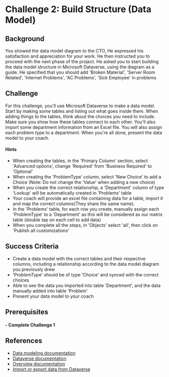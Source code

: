 # Challenge 2: Build Structure (Data Model)

## Background

You showed the data model diagram to the CTO, He expressed his satisfaction and appreciation for your work. He then instructed you to proceed with the next phase of the project. He asked you to start building the data model structure in Microsoft Dataverse, using the diagram as a guide. He specified that you should add 'Broken Material', 'Server Room Related', 'Internet Problems', 'AC Problems', 'Sick Employee' in problems 

## Challenge

For this challenge, you'll use Microsoft Dataverse to make a data model. Start by making some tables and listing out what goes inside them. When adding things to the tables, think about the choices you need to include. Make sure you show how these tables connect to each other. You'll also import some department information from an Excel file. You will also assign each problem type to a department. When you're all done, present the data model to your coach.

#### Hints

- When creating the tables, in the 'Primary Column' section, select 'Advanced options', change 'Required' from 'Business Required' to 'Optional'
- When creating the 'ProblemType' column, select 'New Choice' to add a Choice (Note: Do not change the 'Value' when adding a new choice)
- When you create the correct relationship, a 'Department' column of type 'Lookup' will be automatically created in 'Problems' table
- Your coach will provide an excel file containing data for a table, import it and map the correct columns(They share the same name).
- In the 'Problems' table, for each row you create, manually assign each 'ProblemType' to a 'Department' as this will be considered as our matrix table (double tap on each cell to add data)
- When you complete all the steps, in 'Objects' select 'all', then click on 'Publish all customizations'

## Success Criteria

- Create a data model with the correct tables and their respective columns, including a relationship according to the data model diagram you previously drew
- 'ProblemType' should be of type 'Choice' and synced with the correct choices
- Able to see the data you imported into table 'Department', and the data manually added into table 'Problem'
- Present your data model to your coach

## Prerequisites

#### - Complete Challenge 1 


## References
- [Data modeling documentation](https://learn.microsoft.com/en-us/power-platform-release-plan/2022wave2/data-platform/data-modeling)
- [Dataverse documentation](https://learn.microsoft.com/en-us/power-apps/maker/data-platform/)
- [Overview documentation](https://learn.microsoft.com/en-us/power-platform/)
- [Import or export data from Dataverse](https://learn.microsoft.com/en-us/power-apps/maker/data-platform/data-platform-import-export)
